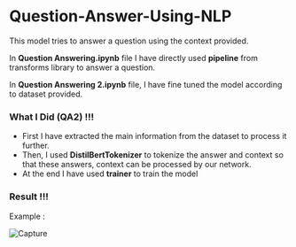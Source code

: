 # Question-Answer-Using-NLP
This model tries to answer a question using the context provided. 

In **Question Answering.ipynb** file I have directly used **pipeline** from transforms library to answer a question.

In **Question Answering 2.ipynb** file, I have fine tuned the model according to dataset provided.

### What I Did (QA2) !!!

- First I have extracted the main information from the dataset to process it further.
- Then, I used **DistilBertTokenizer** to tokenize the answer and context so that these answers, context can be processed by our network.
- At the end I have used **trainer** to train the model

### Result !!!

Example :

![Capture](https://user-images.githubusercontent.com/50714723/115611809-32aa0080-a308-11eb-98ac-fa6922c21e99.JPG)
